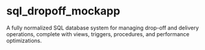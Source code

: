 # sql_dropoff_mockapp
A fully normalized SQL database system for managing drop-off and delivery operations, complete with views, triggers, procedures, and performance optimizations.
